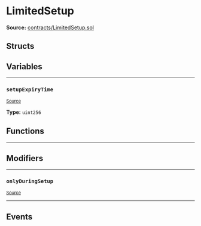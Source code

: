 # LimitedSetup

**Source:** [contracts/LimitedSetup.sol](https://github.com/Synthetixio/synthetix/tree/develop/contracts/LimitedSetup.sol)

## Structs

## Variables

---

### `setupExpiryTime`
<sub>[Source](https://github.com/Synthetixio/synthetix/tree/develop/contracts/LimitedSetup.sol#L6)</sub>

**Type:** `uint256`

## Functions

---

## Modifiers

---

### `onlyDuringSetup`
<sub>[Source](https://github.com/Synthetixio/synthetix/tree/develop/contracts/LimitedSetup.sol#L16)</sub>

---

## Events

